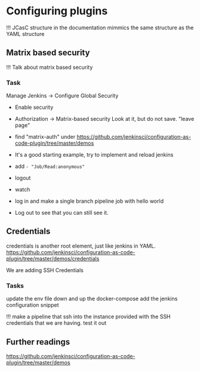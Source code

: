 # Configuring plugins

!!! JCasC structure in the documentation mimmics the same structure as the YAML structure

## Matrix based security

!!! Talk about matrix based security

### Task

Manage Jenkins -> Configure Global Security

* Enable security
* Authorization -> Matrix-based security
Look at it, but do not save. "leave page"

* find "matrix-auth" under https://github.com/jenkinsci/configuration-as-code-plugin/tree/master/demos
* It's a good starting example, try to implement and reload jenkins
* add `- "Job/Read:anonymous"`
* logout
* watch
* log in and make a single branch pipeline job with hello world
* Log out to see that you can still see it.

## Credentials

credentials is another root element, just like jenkins in YAML.
https://github.com/jenkinsci/configuration-as-code-plugin/tree/master/demos/credentials

We are adding SSH Credentials


### Tasks

update the env file
down and up the docker-compose
add the jenkins configuration snippet

!!! make a pipeline that ssh into the instance provided with the SSH credentials that we are having.
test it out

## Further readings

https://github.com/jenkinsci/configuration-as-code-plugin/tree/master/demos